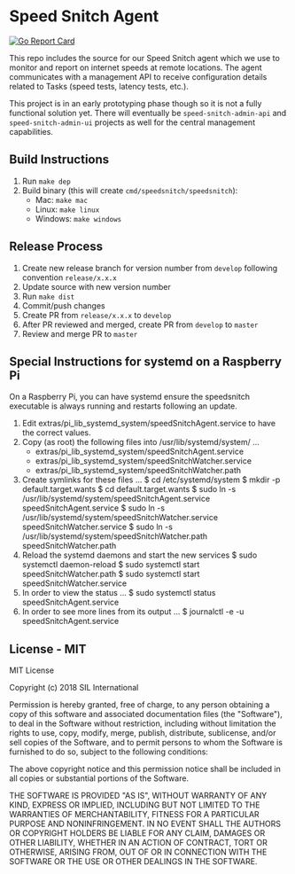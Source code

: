# Speed Snitch Agent

[![Go Report Card](https://goreportcard.com/badge/github.com/silinternational/speed-snitch-agent)](https://goreportcard.com/report/github.com/silinternational/speed-snitch-agent)

This repo includes the source for our Speed Snitch agent which we use to monitor and report on internet speeds
at remote locations. The agent communicates with a management API to receive configuration details related to Tasks 
(speed tests, latency tests, etc.). 

This project is in an early prototyping phase though so it is not a fully functional solution yet. There will eventually 
be `speed-snitch-admin-api` and `speed-snitch-admin-ui` projects as well for the central management capabilities. 

## Build Instructions
1. Run `make dep`
2. Build binary (this will create `cmd/speedsnitch/speedsnitch`):
    - Mac: `make mac`
    - Linux: `make linux`
    - Windows: `make windows`

## Release Process
1. Create new release branch for version number from `develop` following convention `release/x.x.x`
2. Update source with new version number
3. Run `make dist`
4. Commit/push changes
5. Create PR from `release/x.x.x` to `develop`
6. After PR reviewed and merged, create PR from `develop` to `master`
7. Review and merge PR to `master`


## Special Instructions for systemd on a Raspberry Pi
On a Raspberry Pi, you can have systemd ensure the speedsnitch executable is always running and
restarts following an update.

1. Edit extras/pi_lib_systemd_system/speedSnitchAgent.service to have the correct values.
2. Copy (as root) the following files into /usr/lib/systemd/system/ ...
    - extras/pi_lib_systemd_system/speedSnitchAgent.service
    - extras/pi_lib_systemd_system/speedSnitchWatcher.service
    - extras/pi_lib_systemd_system/speedSnitchWatcher.path
3. Create symlinks for these files ...
    $ cd /etc/systemd/system
    $ mkdir -p default.target.wants
    $ cd default.target.wants
    $ sudo ln -s /usr/lib/systemd/system/speedSnitchAgent.service speedSnitchAgent.service
    $ sudo ln -s /usr/lib/systemd/system/speedSnitchWatcher.service speedSnitchWatcher.service
    $ sudo ln -s /usr/lib/systemd/system/speedSnitchWatcher.path speedSnitchWatcher.path
4. Reload the systemd daemons and start the new services
    $ sudo systemctl daemon-reload
    $ sudo systemctl start speedSnitchWatcher.path
    $ sudo systemctl start speedSnitchWatcher.service
5. In order to view the status ... $ sudo systemctl status speedSnitchAgent.service
6. In order to see more lines from its output ... $ journalctl -e -u speedSnitchAgent.service


## License - MIT
MIT License

Copyright (c) 2018 SIL International

Permission is hereby granted, free of charge, to any person obtaining a copy
of this software and associated documentation files (the "Software"), to deal
in the Software without restriction, including without limitation the rights
to use, copy, modify, merge, publish, distribute, sublicense, and/or sell
copies of the Software, and to permit persons to whom the Software is
furnished to do so, subject to the following conditions:

The above copyright notice and this permission notice shall be included in all
copies or substantial portions of the Software.

THE SOFTWARE IS PROVIDED "AS IS", WITHOUT WARRANTY OF ANY KIND, EXPRESS OR
IMPLIED, INCLUDING BUT NOT LIMITED TO THE WARRANTIES OF MERCHANTABILITY,
FITNESS FOR A PARTICULAR PURPOSE AND NONINFRINGEMENT. IN NO EVENT SHALL THE
AUTHORS OR COPYRIGHT HOLDERS BE LIABLE FOR ANY CLAIM, DAMAGES OR OTHER
LIABILITY, WHETHER IN AN ACTION OF CONTRACT, TORT OR OTHERWISE, ARISING FROM,
OUT OF OR IN CONNECTION WITH THE SOFTWARE OR THE USE OR OTHER DEALINGS IN THE
SOFTWARE.